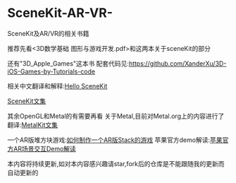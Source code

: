# SceneKit-AR-VR-
SceneKit及AR/VR的相关书籍

推荐先看<3D数学基础 图形与游戏开发.pdf>和<BeginningSwiftGamesDevelopment for iOS.pdf>这两本关于sceneKit的部分

还有"3D_Apple_Games"这本书
配套代码见:https://github.com/XanderXu/3D-iOS-Games-by-Tutorials-code

相关中文翻译和解释:[Hello SceneKit](https://juejin.im/post/5a322530f265da43062ac948)

[SceneKit文集](https://juejin.im/collection/5a3236ecf265da068948554a)


其余OpenGL和Metal的有需要再看
关于Metal,目前对Metal.org上的内容进行了翻译:[MetalKit文集](https://juejin.im/collection/5a320bc85188253989d3b279)

一个AR版堆方块游戏:[如何制作一个AR版Stack的游戏](https://juejin.im/post/5a32331f6fb9a0450671a50b)
苹果官方demo解读:[苹果官方AR场景交互Demo解读](https://juejin.im/post/5a65c25e6fb9a01cb80fdb5d)

本内容将持续更新,如对本内容感兴趣请star,fork后的仓库是不能跟随我的更新而自动更新的
